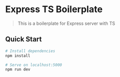 # Express TS Boilerplate

> This is a boilerplate for Express server with TS

## Quick Start

```bash
# Install dependencies
npm install

# Serve on localhost:5000
npm run dev
```
